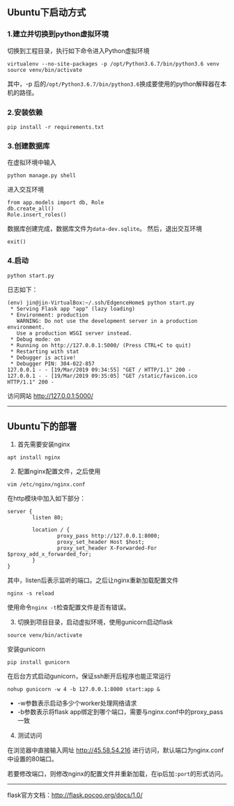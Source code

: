 ## Ubuntu下启动方式

### 1.建立并切换到python虚拟环境

切换到工程目录，执行如下命令进入Python虚拟环境

```
virtualenv --no-site-packages -p /opt/Python3.6.7/bin/python3.6 venv
source venv/bin/activate
```
其中，-p 后的<code>/opt/Python3.6.7/bin/python3.6</code>换成要使用的python解释器在本机的路径。

### 2.安装依赖

```
pip install -r requirements.txt
```

### 3.创建数据库

在虚拟环境中输入  

```
python manage.py shell
```

进入交互环境

```
from app.models import db, Role
db.create_all()
Role.insert_roles()
```
数据库创建完成，数据库文件为<code>data-dev.sqlite</code>。
然后，退出交互环境
```
exit()
```

### 4.启动

```
python start.py
```
日志如下：
```
(env) jin@jin-VirtualBox:~/.ssh/EdgenceHome$ python start.py
 * Serving Flask app "app" (lazy loading)
 * Environment: production
   WARNING: Do not use the development server in a production environment.
   Use a production WSGI server instead.
 * Debug mode: on
 * Running on http://127.0.0.1:5000/ (Press CTRL+C to quit)
 * Restarting with stat
 * Debugger is active!
 * Debugger PIN: 304-022-857
127.0.0.1 - - [19/Mar/2019 09:34:55] "GET / HTTP/1.1" 200 -
127.0.0.1 - - [19/Mar/2019 09:35:05] "GET /static/favicon.ico HTTP/1.1" 200 -
```
访问网站 http://127.0.0.1:5000/


--------------------------------------------------------------
## Ubuntu下的部署

1. 首先需要安装nginx

```
apt install nginx
```

2. 配置nginx配置文件，之后使用

```
vim /etc/nginx/nginx.conf
```

在http模块中加入如下部分：

```
server {
        listen 80;

        location / {
                proxy_pass http://127.0.0.1:8000;
                proxy_set_header Host $host;
                proxy_set_header X-Forwarded-For $proxy_add_x_forwarded_for;
        }
}
```

其中，listen后表示监听的端口。之后让nginx重新加载配置文件

```
nginx -s reload
```

使用命令<code>nginx -t</code>检查配置文件是否有错误。

3. 切换到项目目录，启动虚拟环境，使用gunicorn启动flask

```
source venv/bin/activate
```

安装gunicorn

```
pip install gunicorn
```

在后台方式启动gunicorn，保证ssh断开后程序也能正常运行

```
nohup gunicorn -w 4 -b 127.0.0.1:8000 start:app &
```

- -w参数表示启动多少个worker处理网络请求
- -b参数表示将flask app绑定到哪个端口，需要与nginx.conf中的proxy_pass一致

4. 测试访问

在浏览器中直接输入网址 http://45.58.54.216 进行访问，默认端口为nginx.conf中设置的80端口。

若要修改端口，则修改nginx的配置文件并重新加载，在ip后加<code>:port</code>的形式访问。

--------------------------------------------------------------
flask官方文档：http://flask.pocoo.org/docs/1.0/
